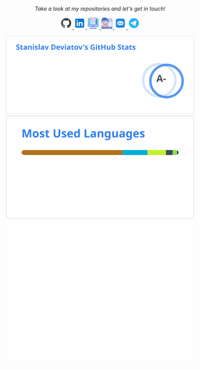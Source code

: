 <!-- Social Section --> 
 <p align="center"> 
   <i>Take a look at my repositories and let's get in touch!</i> 
 
 <p align="center"> 
   <a href= "https://github.com/stn1slv/"> 
     <img src="img/icons/github.png"/> 
   </a> 
   <a href= "https://www.linkedin.com/in/stn1slv/"> 
     <img src="img/icons/linkedin.png"/> 
   </a> 
  
  <!--a href= "https://twitter.com/stn1slv"> 
     <img src="img/icons/twitter.png"/> 
   </a-->

   <a href="https://wearecommunity.io/collections/DLY4smPzao"> 
     <img src="img/icons/articles.png"/> 
   </a> 
     <a href="https://wearecommunity.io/collections/Rm1yJsMC6Z"> 
     <img src="img/icons/talks.png"/> 
   </a>
  <a href="mailto:devyatov@gmail.com"> 
     <img src="img/icons/mail.png"/> 
   </a> 
   
   <a href= "https://telegram.me/stn1slv"> 
     <img src="img/icons/telegram.png"/> 
   </a>
 </p> 
 
<p align="center">
<!-- GitHub Stats -->
<picture>
<source srcset="https://raw.githubusercontent.com/stn1slv/stn1slv/main/img/github-stats-dark.svg" media="(prefers-color-scheme: dark)" width="500"/>
<source srcset="https://raw.githubusercontent.com/stn1slv/stn1slv/main/img/github-stats-light.svg" media="(prefers-color-scheme: light), (prefers-color-scheme: no-preference)" width="500"/>
<img src="img/github-stats.svg" width="500" />
</picture><br/>

<!-- GitHub Streak Stats -->
<!--picture>
<source  srcset="https://raw.githubusercontent.com/stn1slv/stn1slv/main/img/streak-stats-dark.svg"
  media="(prefers-color-scheme: dark)" width="400"
/>
<source srcset="https://raw.githubusercontent.com/stn1slv/stn1slv/main/img/streak-stats-light.svg"
  media="(prefers-color-scheme: light), (prefers-color-scheme: no-preference)" width="400"
/>
<img src="img/streak-stats.svg" width="400" />
</picture><br/-->

<!-- Most used languages -->
<picture>
<source  srcset="https://raw.githubusercontent.com/stn1slv/stn1slv/main/img/top-langs-dark.svg"
  media="(prefers-color-scheme: dark)" width="500"
/>
<source srcset="https://raw.githubusercontent.com/stn1slv/stn1slv/main/img/top-langs-light.svg" media="(prefers-color-scheme: light), (prefers-color-scheme: no-preference)" width="500"
/>
<img src="img/top-langs.svg" width="500" />
</picture>

<!-- GitHub Contributor -->
<picture>
<source  srcset="https://raw.githubusercontent.com/stn1slv/stn1slv/main/img/github-contributor-dark.svg"
  media="(prefers-color-scheme: dark)" width="500"
/>
<source srcset="https://raw.githubusercontent.com/stn1slv/stn1slv/main/img/github-contributor-light.svg" media="(prefers-color-scheme: light), (prefers-color-scheme: no-preference)" width="500"
/>
<img src="img/github-contributor-light.svg" width="500" />
</picture>

<!-- GitHub Trophy-->
<!--img src="https://github-profile-trophy.vercel.app/?username=stn1slv&row=2&column=3&no-bg=true&theme=darkhub&no-frame=true" alt="stn1slv"/-->
 </p>
